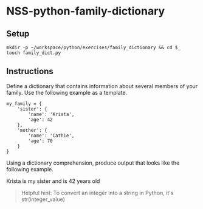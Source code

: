 # NSS-python-family-dictionary
## Setup

```
mkdir -p ~/workspace/python/exercises/family_dictionary && cd $_
touch family_dict.py
```
## Instructions

Define a dictionary that contains information about several members of your family. Use the following example as a template.

```
my_family = {
    'sister': {
        'name': 'Krista',
        'age': 42
    },
    'mother': {
        'name': 'Cathie',
        'age': 70
    }
}
```
Using a dictionary comprehension, produce output that looks like the following example.

Krista is my sister and is 42 years old

>Helpful hint: To convert an integer into a string in Python, it's str(integer_value)
